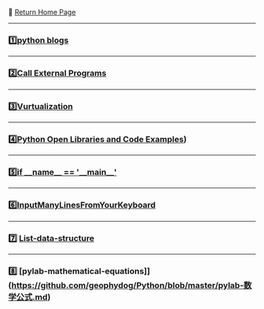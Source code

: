 :hotel: [Return Home Page](https://github.com/geophydog/geophydog.github.io/blob/master/README.md)

***

### :one:[python blogs](https://github.com/geophydog/Python/blob/master/python-learning-blogs.md)

***

### :two:[Call External Programs](https://github.com/geophydog/Python/blob/master/Call-External-Programs/call.md)

***

### :three:[Vurtualization](https://github.com/geophydog/Python/blob/master/Plots-Virtualiation/Nice-Virtualization.md)

***

### :four:[Python Open Libraries and Code Examples](https://github.com/geophydog/opensource/blob/master/libs/python.wiki))

***

### :five:[if \_\_name__ == '\_\_main\_\_'](https://github.com/geophydog/Python/blob/master/if%20__name_%3D%3D'__main__'.md)

***

### :six:[InputManyLinesFromYourKeyboard](https://github.com/geophydog/Python/blob/master/manyLinesInput.md)

***

### :seven: [List-data-structure](https://github.com/geophydog/Python/blob/master/python-List.md)

***

### :eight: [pylab-mathematical-equations]](https://github.com/geophydog/Python/blob/master/pylab-数学公式.md)

